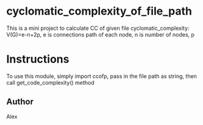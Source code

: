 # cyclomatic_complexity_of_file_path
This is a mini project to calculate CC of given file
cyclomatic_complexity: V(G)=e-n+2p, e is connections path of each node, n is number of nodes, p

# Instructions
To use this module, simply import ccofp, pass in the file path as string, then  call get_code_complexity() method
## Author
Alex